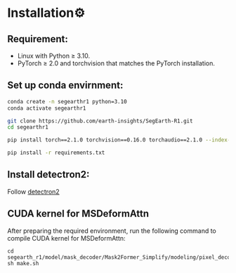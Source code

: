 # Installation⚙️

## Requirement:

* Linux with Python ≥ 3.10.
* PyTorch ≥ 2.0 and torchvision that matches the PyTorch installation.

## Set up conda envirnment:
```bash
conda create -n segearthr1 python=3.10
conda activate segearthr1

git clone https://github.com/earth-insights/SegEarth-R1.git
cd segearthr1

pip install torch==2.1.0 torchvision==0.16.0 torchaudio==2.1.0 --index-url https://download.pytorch.org/whl/cu121

pip install -r requirements.txt
```
## Install detectron2:
Follow [detectron2](https://detectron2.readthedocs.io/en/latest/tutorials/install.html)

## CUDA kernel for MSDeformAttn
After preparing the required environment, run the following command to compile CUDA kernel for MSDeformAttn:

```
cd segearth_r1/model/mask_decoder/Mask2Former_Simplify/modeling/pixel_decoder/ops
sh make.sh
```
